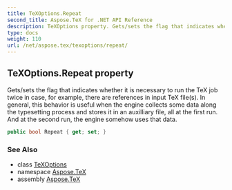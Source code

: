 ```yaml
---
title: TeXOptions.Repeat
second_title: Aspose.TeX for .NET API Reference
description: TeXOptions property. Gets/sets the flag that indicates whether it is necessary to run the TeX job twice in case for example there are references in input TeX files. In general this behavior is useful when the engine collects some data along the typesetting process and stores it in an auxilliary file all at the first run. And at the second run the engine somehow uses that data
type: docs
weight: 110
url: /net/aspose.tex/texoptions/repeat/
---
```

## TeXOptions.Repeat property

Gets/sets the flag that indicates whether it is necessary to run the TeX job twice in case, for example, there are references in input TeX file(s). In general, this behavior is useful when the engine collects some data along the typesetting process and stores it in an auxilliary file, all at the first run. And at the second run, the engine somehow uses that data.

```csharp
public bool Repeat { get; set; }
```

### See Also

* class [TeXOptions](../)
* namespace [Aspose.TeX](../../texoptions/)
* assembly [Aspose.TeX](../../../)


